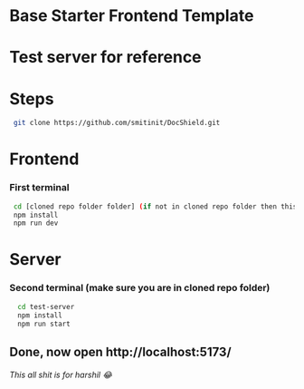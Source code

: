 # Base Starter Frontend Template

# Test server for reference

# Steps

```bash
 git clone https://github.com/smitinit/DocShield.git
```

# Frontend

### First terminal

```bash
 cd [cloned repo folder folder] (if not in cloned repo folder then this)
 npm install
 npm run dev
```

# Server

### Second terminal (make sure you are in cloned repo folder)

```bash
  cd test-server
  npm install
  npm run start
```

## Done, now open http://localhost:5173/

###### This all shit is for harshil 😂
